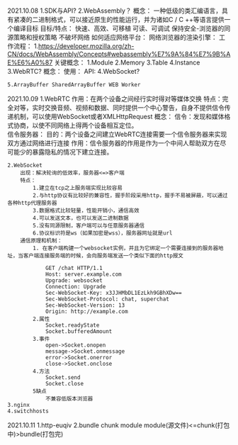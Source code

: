 <!--
 * @Description: 
 * @version: 1.0.0
 * @Author: william
 * @Date: 2021-10-11 16:18:25
 * @LastEditors: william
 * @LastEditTime: 2021-10-11 16:31:59
 * @For What?: 
-->
##
2021.10.08
	1.SDK与API?
	2.WebAssembly？
		概念：
			一种低级的类汇编语言，具有紧凑的二进制格式，可以接近原生的性能运行，并为诸如C / C ++等语言提供一个编译目标
		目标/特点：
			快速、高效、可移植
			可读、可调试
			保持安全-浏览器的同源策略和授权策略
			不破坏网络
		如何适应网络平台：
		网络浏览器的渲染引擎：
		工作流程：
			1.https://developer.mozilla.org/zh-CN/docs/WebAssembly/Concepts#webassembly%E7%9A%84%E7%9B%AE%E6%A0%87
		关键概念：
			1.Module
			2.Memory
			3.Table
			4.Instance
	3.WebRTC?
		概念：
		使用：
		API:
	4.WebSocket?
	
	5.ArrayBuffer SharedArrayBuffer WEB Worker
2021.10.09
	1.WebRTC
		作用：在两个设备之间经行实时得对等媒体交换
		特点：完全对等，实时交换音频、视频和数据、同时提供一个中心警告，自身不提供信令传递机制，可以使用WebSocket或者XMLHttpRequest
		概念：
			信令：发现和媒体格式协商，以使不同网络上得两个设备相互定位。	
			信令服务器：
				目的：两个设备之间建立WebRTC连接需要一个信令服务器来实现双方通过网络进行连接
				作用：信令服务器的作用是作为一个中间人帮助双方在尽可能少的暴露隐私的情况下建立连接。
			


	2.WebSocket
		出现：解决轮询的低效率，服务器<=>客户端
		特点：
			1.建立在tcp之上服务端实现比较容易
			2.与http协议有比较好的兼容性，握手阶段采用http，握手不易被屏蔽，可以通过各种http代理服务器
			3.数据格式比较轻量，性能开销小，通信高效
			4.可以发送文本，也可以发送二进制数据
			5.没有同源限制，客户端可以与任意服务器通信
			6.协议标识符是ws（如果加密是wss），服务器网址就是url
		通信原理和机制：
			1. 在客户端构建一个websocket实例，并且为它绑定一个需要连接到的服务器地址，当客户端连接服务端的时候，会向服务端发送一个类似下面的http报文
			
				GET /chat HTTP/1.1
				Host: server.example.com
				Upgrade: websocket
				Connection: Upgrade
				Sec-WebSocket-Key: x3JJHMbDL1EzLkh9GBhXDw==
				Sec-WebSocket-Protocol: chat, superchat
				Sec-WebSocket-Version: 13
				Origin: http://example.com
			2.属性
				Socket.readyState
				Socket.bufferedAmount
			3.事件
				open->Socket.onopen
				message->Socket.onmessage
				error->Socket.onerror
				close->Socket.onclose
			4.方法
				Socket.send
				Socket.close
			5缺点
				不兼容低版本浏览器
	3.nginx
	4.switchhosts
	
2021.10.11
    1.http-euqiv
    2.bundle chunk module
        module(源文件)<=chunk(打包中)>bundle(打包完)   